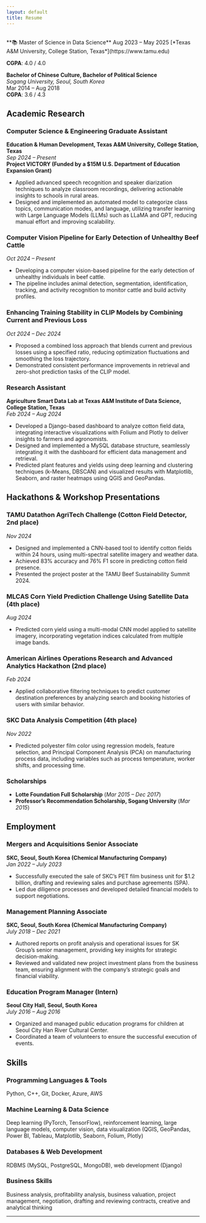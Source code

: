 ```yaml
---
layout: default
title: Resume
---
```

<br>
**📚 Master of Science in Data Science**           Aug 2023 – May 2025 
[*Texas A&M University, College Station, Texas*](https://www.tamu.edu)  

**CGPA**: 4.0 / 4.0  

**Bachelor of Chinese Culture, Bachelor of Political Science**  
*Sogang University, Seoul, South Korea*  
Mar 2014 – Aug 2018  
**CGPA**: 3.6 / 4.3  

## Academic Research  
### Computer Science & Engineering Graduate Assistant  
**Education & Human Development, Texas A&M University, College Station, Texas**  
*Sep 2024 – Present*  
**Project VICTORY (Funded by a $15M U.S. Department of Education Expansion Grant)**  
- Applied advanced speech recognition and speaker diarization techniques to analyze classroom recordings, delivering actionable insights to schools in rural areas.  
- Designed and implemented an automated model to categorize class topics, communication modes, and language, utilizing transfer learning with Large Language Models (LLMs) such as LLaMA and GPT, reducing manual effort and improving scalability.  

### Computer Vision Pipeline for Early Detection of Unhealthy Beef Cattle  
*Oct 2024 – Present*  
- Developing a computer vision-based pipeline for the early detection of unhealthy individuals in beef cattle.  
- The pipeline includes animal detection, segmentation, identification, tracking, and activity recognition to monitor cattle and build activity profiles.  

### Enhancing Training Stability in CLIP Models by Combining Current and Previous Loss  
*Oct 2024 – Dec 2024*  
- Proposed a combined loss approach that blends current and previous losses using a specified ratio, reducing optimization fluctuations and smoothing the loss trajectory.  
- Demonstrated consistent performance improvements in retrieval and zero-shot prediction tasks of the CLIP model.  

### Research Assistant  
**Agriculture Smart Data Lab at Texas A&M Institute of Data Science, College Station, Texas**  
*Feb 2024 – Aug 2024*  
- Developed a Django-based dashboard to analyze cotton field data, integrating interactive visualizations with Folium and Plotly to deliver insights to farmers and agronomists.  
- Designed and implemented a MySQL database structure, seamlessly integrating it with the dashboard for efficient data management and retrieval.  
- Predicted plant features and yields using deep learning and clustering techniques (k-Means, DBSCAN) and visualized results with Matplotlib, Seaborn, and raster heatmaps using QGIS and GeoPandas.  

## Hackathons & Workshop Presentations  
### TAMU Datathon AgriTech Challenge (Cotton Field Detector, 2nd place)  
*Nov 2024*  
- Designed and implemented a CNN-based tool to identify cotton fields within 24 hours, using multi-spectral satellite imagery and weather data.  
- Achieved 83% accuracy and 76% F1 score in predicting cotton field presence.  
- Presented the project poster at the TAMU Beef Sustainability Summit 2024.  

### MLCAS Corn Yield Prediction Challenge Using Satellite Data (4th place)  
*Aug 2024*  
- Predicted corn yield using a multi-modal CNN model applied to satellite imagery, incorporating vegetation indices calculated from multiple image bands.  

### American Airlines Operations Research and Advanced Analytics Hackathon (2nd place)  
*Feb 2024*  
- Applied collaborative filtering techniques to predict customer destination preferences by analyzing search and booking histories of users with similar behavior.  

### SKC Data Analysis Competition (4th place)  
*Nov 2022*  
- Predicted polyester film color using regression models, feature selection, and Principal Component Analysis (PCA) on manufacturing process data, including variables such as process temperature, worker shifts, and processing time.  

### Scholarships  
- **Lotte Foundation Full Scholarship** (*Mar 2015 – Dec 2017*)  
- **Professor’s Recommendation Scholarship, Sogang University** (*Mar 2015*)  

## Employment  
### Mergers and Acquisitions Senior Associate  
**SKC, Seoul, South Korea (Chemical Manufacturing Company)**  
*Jan 2022 – July 2023*  
- Successfully executed the sale of SKC’s PET film business unit for $1.2 billion, drafting and reviewing sales and purchase agreements (SPA).  
- Led due diligence processes and developed detailed financial models to support negotiations.  

### Management Planning Associate  
**SKC, Seoul, South Korea (Chemical Manufacturing Company)**  
*July 2018 – Dec 2021*  
- Authored reports on profit analysis and operational issues for SK Group’s senior management, providing key insights for strategic decision-making.  
- Reviewed and validated new project investment plans from the business team, ensuring alignment with the company’s strategic goals and financial viability.  

### Education Program Manager (Intern)  
**Seoul City Hall, Seoul, South Korea**  
*July 2016 – Aug 2016*  
- Organized and managed public education programs for children at Seoul City Han River Cultural Center.  
- Coordinated a team of volunteers to ensure the successful execution of events.  

## Skills  
### Programming Languages & Tools  
Python, C++, Git, Docker, Azure, AWS  

### Machine Learning & Data Science  
Deep learning (PyTorch, TensorFlow), reinforcement learning, large language models, computer vision, data visualization (QGIS, GeoPandas, Power BI, Tableau, Matplotlib, Seaborn, Folium, Plotly)  

### Databases & Web Development  
RDBMS (MySQL, PostgreSQL, MongoDB), web development (Django)  

### Business Skills  
Business analysis, profitability analysis, business valuation, project management, negotiation, drafting and reviewing contracts, creative and analytical thinking  

---

